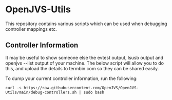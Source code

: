 # OpenJVS-Utils

This repository contains various scripts which can be used when debugging controller mappings etc.

## Controller Information

It may be useful to show someone else the evtest output, lsusb output and openjvs --list output of your machine. The below script will allow you to do this, and upload the details to termbin.com so they can be shared easily.

To dump your current controller information, run the following:

```
curl -s https://raw.githubusercontent.com/OpenJVS/OpenJVS-Utils/main/debug-controllers.sh | sudo bash
```
